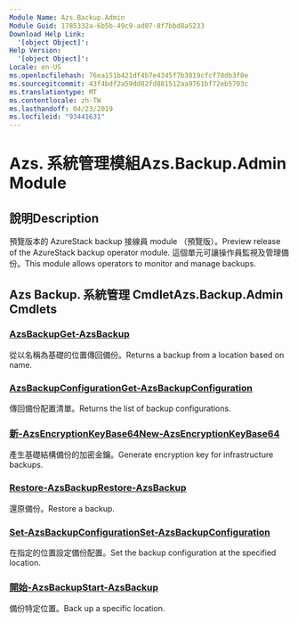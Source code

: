 ```yaml
---
Module Name: Azs.Backup.Admin
Module Guid: 1785332a-6b5b-49c9-ad07-8f7bbd8a5233
Download Help Link:
  '[object Object]': 
Help Version:
  '[object Object]': 
Locale: en-US
ms.openlocfilehash: 76ea151b421df4b7e4345f7b3819cfcf78db3f0e
ms.sourcegitcommit: 43f4bdf2a59dd82fd881512aa9761bf72eb5703c
ms.translationtype: MT
ms.contentlocale: zh-TW
ms.lasthandoff: 04/23/2019
ms.locfileid: "93441631"
---
```

# <span data-ttu-id="91334-101">Azs. 系統管理模組</span><span class="sxs-lookup"><span data-stu-id="91334-101">Azs.Backup.Admin Module</span></span>
## <span data-ttu-id="91334-102">說明</span><span class="sxs-lookup"><span data-stu-id="91334-102">Description</span></span>
<span data-ttu-id="91334-103">預覽版本的 AzureStack backup 接線員 module （預覽版）。</span><span class="sxs-lookup"><span data-stu-id="91334-103">Preview release of the AzureStack backup operator module.</span></span>  <span data-ttu-id="91334-104">這個單元可讓操作員監視及管理備份。</span><span class="sxs-lookup"><span data-stu-id="91334-104">This module allows operators to monitor and manage backups.</span></span>

## <span data-ttu-id="91334-105">Azs Backup. 系統管理 Cmdlet</span><span class="sxs-lookup"><span data-stu-id="91334-105">Azs.Backup.Admin Cmdlets</span></span>
### [<span data-ttu-id="91334-106">AzsBackup</span><span class="sxs-lookup"><span data-stu-id="91334-106">Get-AzsBackup</span></span>](Get-AzsBackup.md)
<span data-ttu-id="91334-107">從以名稱為基礎的位置傳回備份。</span><span class="sxs-lookup"><span data-stu-id="91334-107">Returns a backup from a location based on name.</span></span>

### [<span data-ttu-id="91334-108">AzsBackupConfiguration</span><span class="sxs-lookup"><span data-stu-id="91334-108">Get-AzsBackupConfiguration</span></span>](Get-AzsBackupConfiguration.md)
<span data-ttu-id="91334-109">傳回備份配置清單。</span><span class="sxs-lookup"><span data-stu-id="91334-109">Returns the list of backup configurations.</span></span>

### [<span data-ttu-id="91334-110">新-AzsEncryptionKeyBase64</span><span class="sxs-lookup"><span data-stu-id="91334-110">New-AzsEncryptionKeyBase64</span></span>](New-AzsEncryptionKeyBase64.md)
<span data-ttu-id="91334-111">產生基礎結構備份的加密金鑰。</span><span class="sxs-lookup"><span data-stu-id="91334-111">Generate encryption key for infrastructure backups.</span></span>

### [<span data-ttu-id="91334-112">Restore-AzsBackup</span><span class="sxs-lookup"><span data-stu-id="91334-112">Restore-AzsBackup</span></span>](Restore-AzsBackup.md)
<span data-ttu-id="91334-113">還原備份。</span><span class="sxs-lookup"><span data-stu-id="91334-113">Restore a backup.</span></span>

### [<span data-ttu-id="91334-114">Set-AzsBackupConfiguration</span><span class="sxs-lookup"><span data-stu-id="91334-114">Set-AzsBackupConfiguration</span></span>](Set-AzsBackupConfiguration.md)
<span data-ttu-id="91334-115">在指定的位置設定備份配置。</span><span class="sxs-lookup"><span data-stu-id="91334-115">Set the backup configuration at the specified location.</span></span>

### [<span data-ttu-id="91334-116">開始-AzsBackup</span><span class="sxs-lookup"><span data-stu-id="91334-116">Start-AzsBackup</span></span>](Start-AzsBackup.md)
<span data-ttu-id="91334-117">備份特定位置。</span><span class="sxs-lookup"><span data-stu-id="91334-117">Back up a specific location.</span></span>

